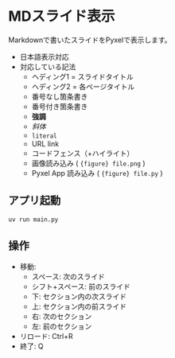 # MDスライド表示

Markdownで書いたスライドをPyxelで表示します。

- 日本語表示対応
- 対応している記法
  - ヘディング1 = スライドタイトル
  - ヘディング2 = 各ページタイトル
  - 番号なし箇条書き
  - 番号付き箇条書き
  - **強調**
  - *斜体*
  - `literal`
  - URL link
  - コードフェンス（+ハイライト）
  - 画像読み込み ( `{figure} file.png` )
  - Pyxel App 読み込み ( `{figure} file.py` )

## アプリ起動

```shell
uv run main.py
```

## 操作

- 移動:
  - スペース: 次のスライド
  - シフト+スペース: 前のスライド
  - 下: セクション内の次スライド
  - 上: セクション内の前スライド
  - 右: 次のセクション
  - 左: 前のセクション
- リロード: Ctrl+R
- 終了: Q
